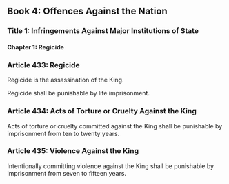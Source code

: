 ## Book 4: Offences Against the Nation

### Title 1: Infringements Against Major Institutions of State

#### Chapter 1: Regicide

### Article 433: Regicide

Regicide is the assassination of the King.

Regicide shall be punishable by life imprisonment.

### Article 434: Acts of Torture or Cruelty Against the King

Acts of torture or cruelty committed against the King shall be punishable by imprisonment from ten to twenty years.

### Article 435: Violence Against the King

Intentionally committing violence against the King shall be punishable by imprisonment from seven to fifteen years.